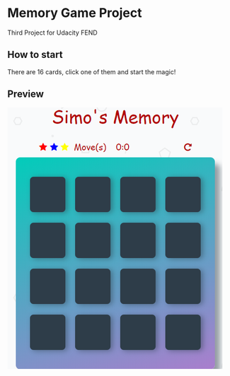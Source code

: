 # Memory Game Project

Third Project for Udacity FEND

## How to start

There are 16 cards, click one of them and start the magic!

## Preview

![Start](https://github.com/simTurcoIT/fend-memory-game-udacity/blob/master/img/Cattura.PNG)
